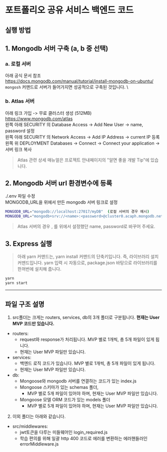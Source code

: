 # 포트폴리오 공유 서비스 백엔드 코드

## 실행 방법

## 1. Mongodb 서버 구축 (a, b 중 선택)

### a. 로컬 서버

아래 공식 문서 참조 \
https://docs.mongodb.com/manual/tutorial/install-mongodb-on-ubuntu/ \
`mongosh` 커맨드로 서버가 들어가지면 성공적으로 구축된 것입니다. \

### b. Atlas 서버

아래 링크 가입 -> 무료 클러스터 생성 (512MB) \
https://www.mongodb.com/atlas \
왼쪽 아래 SECURITY 의 Database Access -> Add New User -> name, password 설정 \
왼쪽 아래 SECURITY 의 Network Access -> Add IP Address -> current IP 등록 \
왼쪽 위 DEPLOYMENT Databases -> Connect -> Connect your application -> 서버 링크 복사

> Atlas 관련 상세 매뉴얼은 프로젝트 안내페이지의 "알면 좋을 개발 Tip"에 있습니다.

## 2. Mongodb 서버 url 환경변수에 등록

./.env 파일 수정 \
MONGODB_URL을 위에서 만든 mongodb 서버 링크로 설정

```bash
MONGODB_URL="mongodb://localhost:27017/myDB"  (로컬 서버의 경우 예시)
MONGODB_URL="mongodb+srv://<name>:<password>@cluster0.acaph.mongodb.net/myDB?retryWrites=true&w=majority" (Atlas 서버의 경우 예시)
```

> Atlas 서버의 경우 <name>, <password>를 위에서 설정했던 name, password로 바꾸어 주세요.

## 3. Express 실행

> 아래 yarn 커맨드는, yarn install 커맨드의 단축키입니다. 즉, 라이브러리 설치 커맨드입니다.
> yarn 입력 시 자동으로, package.json 바탕으로 라이브러리를 한꺼번에 설치해 줍니다.

```bash
yarn
yarn start
```

<hr />

## 파일 구조 설명

1. src폴더는 크게는 routers, services, db의 3개 폴더로 구분됩니다.
**현재는 User MVP 코드만 있습니다.**

- routers:
  - request와 response가 처리됩니다. MVP 별로 1개씩, 총 5개 파일이 있게 됩니다.
  - 현재는 User MVP 파일만 있습니다.
- services:
  - 백엔드 로직 코드가 있습니다. MVP 별로 1개씩, 총 5개 파일이 있게 됩니다.
  - 현재는 User MVP 파일만 있습니다.
- db:
  - Mongoose와 mongodb 서버를 연결하는 코드가 있는 index.js
  - Mongoose 스키마가 있는 schemas 폴더,
    - MVP 별로 5개 파일이 있어야 하며, 현재는 User MVP 파일만 있습니다.
  - Mongoose 모델 ORM 코드가 있는 models 폴더
    - MVP 별로 5개 파일이 있어야 하며, 현재는 User MVP 파일만 있습니다.

2. 이외 폴더는 아래와 같습니다.

- src/middlewares:
  - jwt토큰을 다루는 미들웨어인 login_required.js
  - 학습 편의를 위해 일괄 http 400 코드로 에러를 변환하는 에러핸들러인 errorMiddleware.js
